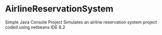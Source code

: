# AirlineReservationSystem
Simple Java Console Project
Simulates an airline reservation system
project coded using netbeans IDE 8.2
